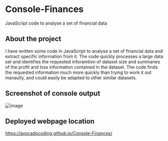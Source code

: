 # Console-Finances
JavaScript code to analyse a set of financial data

## About the project

I have written some code in JavaScript to analyse a set of financial data and extract specific information from it. The code quickly processes a large data set and identifies the requested
inforamtion of dataset size and summaries of the profit and loss information contained in the
dataset. The code finds the requested information much more quickly than trying to work it out
manaully, and could easily be adapted to other similar datasets.

## Screenshot of console output
![image](https://user-images.githubusercontent.com/116954089/204151063-9b3cf4b3-6181-4656-97a5-df81611e2934.png)


## Deployed webpage location
https://avocadocoding.github.io/Console-Finances/
